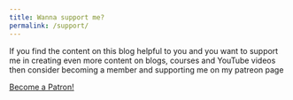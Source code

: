 ```yaml
---
title: Wanna support me? 
permalink: /support/
---
```


If you find the content on this blog helpful to you and you want to support me
in creating even more content on blogs, courses and YouTube videos then consider
becoming a member and supporting me on my patreon page

<a href="https://www.patreon.com/bePatron?u=47350284" data-patreon-widget-type="become-patron-button">Become
a
Patron!</a><script async src="https://c6.patreon.com/becomePatronButton.bundle.js"></script>
